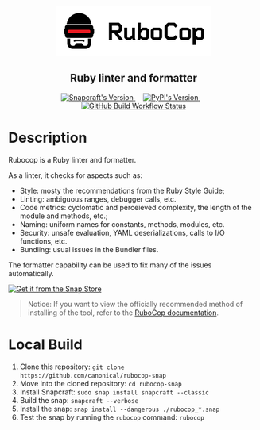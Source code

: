<p align="center">
    <a href="https://rubocop.org//">
        <img src="images/banner.png" height="100" alt="RuboCop logo"/>
    </a>
</p>
<h2 align="center">Ruby linter and formatter</h2>
<p align="center" float="left">
    <a href="https://snapcraft.io/rubocop">
        <img src="https://snapcraft.io/rubocop/badge.svg" width="150" height="17" alt="Snapcraft's Version"/>
    </a>
    &nbsp; &nbsp;
    <a href="https://snapcraft.io/rubocop">
        <img src="https://img.shields.io/github/v/release/google/rubocop?label=RuboCop%20on%20GitHub%20Releases&color=1c8223" height="17" alt="PyPI's Version">
    </a>
    &nbsp; &nbsp;
    <a href="https://github.com/canonical/rubocop-snap/actions/workflows/test-build.yaml">
        <img src="https://img.shields.io/github/actions/workflow/status/canonical/rubocop-snap/test-build.yaml?label=Build%20Status&color=1c8223" height="17" alt="GitHub Build Workflow Status">
    </a>
</p>

# Description

Rubocop is a Ruby linter and formatter.

As a linter, it checks for aspects such as:
- Style: mosty the recommendations from the Ruby Style Guide;
- Linting: ambiguous ranges, debugger calls, etc.
- Code metrics: cyclomatic and perceieved complexity, the length of the module and methods, etc.;
- Naming: uniform names for constants, methods, modules, etc.
- Security: unsafe evaluation, YAML deserializations, calls to I/O functions, etc.
- Bundling: usual issues in the Bundler files.

The formatter capability can be used to fix many of the issues automatically.


[![Get it from the Snap Store](https://snapcraft.io/static/images/badges/en/snap-store-black.svg)](https://snapcraft.io/rubocop)

> Notice: If you want to view the officially recommended method of installing of the tool, refer to the [RuboCop documentation](https://docs.rubocop.org/rubocop/1.59/installation.html).

# Local Build

1. Clone this repository: `git clone https://github.com/canonical/rubocop-snap`
2. Move into the cloned repository: `cd rubocop-snap`
3. Install Snapcraft: `sudo snap install snapcraft --classic`
4. Build the snap: `snapcraft --verbose`
5. Install the snap: `snap install --dangerous ./rubocop_*.snap`
6. Test the snap by running the `rubocop` command: `rubocop`

